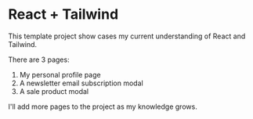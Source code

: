 # React + Tailwind

This template project show cases my current understanding of React and Tailwind.

There are 3 pages:
1. My personal profile page
2. A newsletter email subscription modal
3. A sale product modal

I'll add more pages to the project as my knowledge grows.

